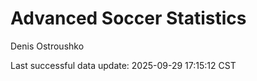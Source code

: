 # Advanced Soccer Statistics
Denis Ostroushko

<!-- gfm -->

Last successful data update: 2025-09-29 17:15:12 CST
